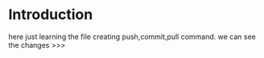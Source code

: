 # Introduction

here just learning the file creating push,commit,pull command.
we can see the changes >>>
